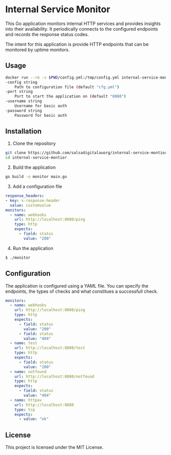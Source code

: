 # Internal Service Monitor

This Go application monitors internal HTTP services and provides insights into their availability. It periodically connects to the configured endpoints and records the response status codes.

The intent for this application is provide HTTP endpoints that can be monitored by uptime monitors.

## Usage

``` Bash
docker run --rm -v $PWD/config.yml:/tmp/config.yml internal-service-monitor -help
-config string
  	Path to configuration file (default "cfg.yml")
-port string
  	Port to start the application on (default "8080")
-username string
  	Username for basic auth
-password string
   	Password for basic auth
```

## Installation

1. Clone the repository
``` bash
git clone https://github.com/salsadigitalauorg/internal-service-montior.git
cd internal-service-montior
```
2. Build the application
``` bash
go build -o monitor main.go
```
3. Add a configuration file
``` yaml
response_headers:
- key: x-response-header
  value: customvalue
monitors:
  - name: webhooks
    url: http://localhost:8080/ping
    type: http
    expects:
      - field: status
        value: "200"
```
4. Run the application
``` bash
$ ./monitor
```

## Configuration

The application is configured using a YAML file. You can specify the endpoints, the types of checks and what constitues a successfull check.

``` yaml
monitors:
  - name: webhooks
    url: http://localhost:8080/ping
    type: http
    expects:
      - field: status
        value: "200"
      - field: status
        value: "404"
  - name: test
    url: http://localhost:8080/test
    type: http
    expects:
      - field: status
        value: "200"
  - name: notfound
    url: http://localhost:8080/notfound
    type: http
    expects:
      - field: status
        value: "404"
  - name: httpav
    url: http://localhost:8080
    type: tcp
    expects:
      - value: "ok"

```

## License

This project is licensed under the MIT License.
